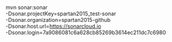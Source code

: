 mvn sonar:sonar \
  -Dsonar.projectKey=spartan2015_test-sonar \
  -Dsonar.organization=spartan2015-github \
  -Dsonar.host.url=https://sonarcloud.io \
  -Dsonar.login=7a9086081c6a628cb85269b3614ec211dc7c6980
